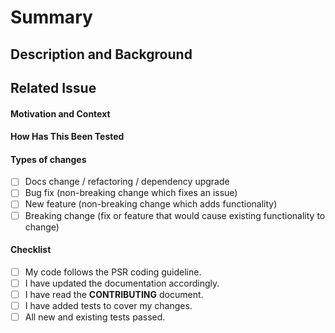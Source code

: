 # Summary

<!--- Provide a general summary of your changes in the Title above -->

## Description and Background

<!--- Describe your changes in brief detail -->

## Related Issue

<!--- This project only accepts pull requests related to open issues -->
<!--- If suggesting a new feature or change, please discuss it in an issue first -->
<!--- Also the why behind this feature should be added to the issue -->
<!--- If fixing a bug, there should be an issue describing it with steps to reproduce -->
<!--- Please link to the issue here: -->

#### Motivation and Context

<!--- Why is this change required? What problem does it solve? -->

#### How Has This Been Tested

<!--- Please describe in detail how you tested your changes. -->
<!--- Include details of your testing environment, and the tests you ran to -->
<!--- see how your change affects other areas of the code, etc. -->

#### Types of changes

<!--- What types of changes does your code introduce? Put an `x` in all the boxes that apply: -->

- [ ] Docs change / refactoring / dependency upgrade
- [ ] Bug fix (non-breaking change which fixes an issue)
- [ ] New feature (non-breaking change which adds functionality)
- [ ] Breaking change (fix or feature that would cause existing functionality to change)

#### Checklist

<!--- Go over all the following points, and put an `x` in all the boxes that apply. -->
<!--- If you're unsure about any of these, don't hesitate to ask. We're here to help! -->

- [ ] My code follows the PSR coding guideline.
- [ ] I have updated the documentation accordingly.
- [ ] I have read the **CONTRIBUTING** document.
- [ ] I have added tests to cover my changes.
- [ ] All new and existing tests passed.
